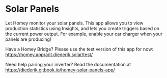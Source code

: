 # Solar Panels

Let Homey monitor your solar panels. This app allows you to view production statistics using Insights, and lets you create triggers based on the current power output. For example, enable your car charger when your panels are producing!

Have a Homey Bridge? Please use the test version of this app for now: https://homey.app/a/it.diederik.solar/test/

Need help pairing your inverter? Read the documentation at https://diederik.gitbook.io/homey-solar-panels-app/